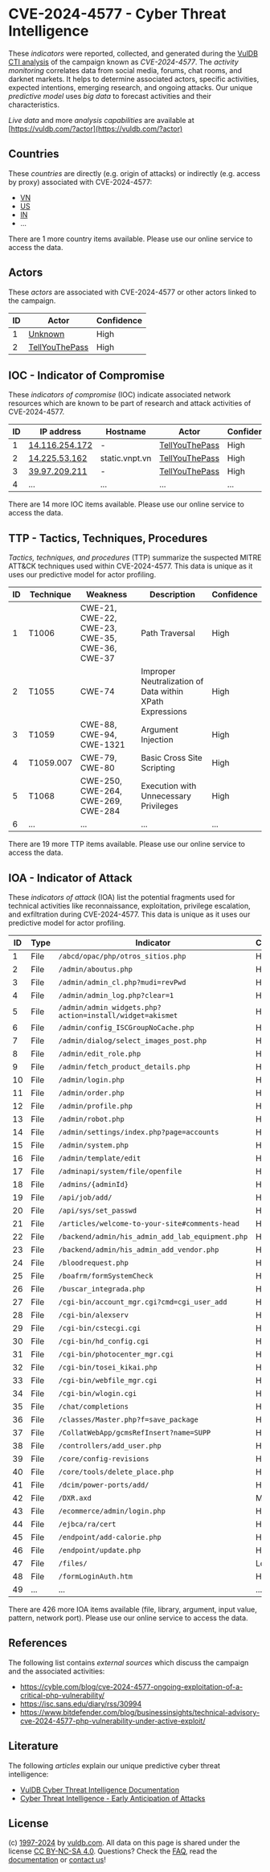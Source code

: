 # CVE-2024-4577 - Cyber Threat Intelligence

These _indicators_ were reported, collected, and generated during the [VulDB CTI analysis](https://vuldb.com/?kb.cti) of the campaign known as _CVE-2024-4577_. The _activity monitoring_ correlates data from social media, forums, chat rooms, and darknet markets. It helps to determine associated actors, specific activities, expected intentions, emerging research, and ongoing attacks. Our unique _predictive model_ uses _big data_ to forecast activities and their characteristics.

_Live data_ and more _analysis capabilities_ are available at [https://vuldb.com/?actor](https://vuldb.com/?actor)

## Countries

These _countries_ are directly (e.g. origin of attacks) or indirectly (e.g. access by proxy) associated with CVE-2024-4577:

* [VN](https://vuldb.com/?country.vn)
* [US](https://vuldb.com/?country.us)
* [IN](https://vuldb.com/?country.in)
* ...

There are 1 more country items available. Please use our online service to access the data.

## Actors

These _actors_ are associated with CVE-2024-4577 or other actors linked to the campaign.

ID | Actor | Confidence
-- | ----- | ----------
1 | [Unknown](https://vuldb.com/?actor.unknown) | High
2 | [TellYouThePass](https://vuldb.com/?actor.tellyouthepass) | High

## IOC - Indicator of Compromise

These _indicators of compromise_ (IOC) indicate associated network resources which are known to be part of research and attack activities of CVE-2024-4577.

ID | IP address | Hostname | Actor | Confidence
-- | ---------- | -------- | ----- | ----------
1 | [14.116.254.172](https://vuldb.com/?ip.14.116.254.172) | - | [TellYouThePass](https://vuldb.com/?actor.tellyouthepass) | High
2 | [14.225.53.162](https://vuldb.com/?ip.14.225.53.162) | static.vnpt.vn | [TellYouThePass](https://vuldb.com/?actor.tellyouthepass) | High
3 | [39.97.209.211](https://vuldb.com/?ip.39.97.209.211) | - | [TellYouThePass](https://vuldb.com/?actor.tellyouthepass) | High
4 | ... | ... | ... | ...

There are 14 more IOC items available. Please use our online service to access the data.

## TTP - Tactics, Techniques, Procedures

_Tactics, techniques, and procedures_ (TTP) summarize the suspected MITRE ATT&CK techniques used within CVE-2024-4577. This data is unique as it uses our predictive model for actor profiling.

ID | Technique | Weakness | Description | Confidence
-- | --------- | -------- | ----------- | ----------
1 | T1006 | CWE-21, CWE-22, CWE-23, CWE-35, CWE-36, CWE-37 | Path Traversal | High
2 | T1055 | CWE-74 | Improper Neutralization of Data within XPath Expressions | High
3 | T1059 | CWE-88, CWE-94, CWE-1321 | Argument Injection | High
4 | T1059.007 | CWE-79, CWE-80 | Basic Cross Site Scripting | High
5 | T1068 | CWE-250, CWE-264, CWE-269, CWE-284 | Execution with Unnecessary Privileges | High
6 | ... | ... | ... | ...

There are 19 more TTP items available. Please use our online service to access the data.

## IOA - Indicator of Attack

These _indicators of attack_ (IOA) list the potential fragments used for technical activities like reconnaissance, exploitation, privilege escalation, and exfiltration during CVE-2024-4577. This data is unique as it uses our predictive model for actor profiling.

ID | Type | Indicator | Confidence
-- | ---- | --------- | ----------
1 | File | `/abcd/opac/php/otros_sitios.php` | High
2 | File | `/admin/aboutus.php` | High
3 | File | `/admin/admin_cl.php?mudi=revPwd` | High
4 | File | `/admin/admin_log.php?clear=1` | High
5 | File | `/admin/admin_widgets.php?action=install/widget=akismet` | High
6 | File | `/admin/config_ISCGroupNoCache.php` | High
7 | File | `/admin/dialog/select_images_post.php` | High
8 | File | `/admin/edit_role.php` | High
9 | File | `/admin/fetch_product_details.php` | High
10 | File | `/admin/login.php` | High
11 | File | `/admin/order.php` | High
12 | File | `/admin/profile.php` | High
13 | File | `/admin/robot.php` | High
14 | File | `/admin/settings/index.php?page=accounts` | High
15 | File | `/admin/system.php` | High
16 | File | `/admin/template/edit` | High
17 | File | `/adminapi/system/file/openfile` | High
18 | File | `/admins/{adminId}` | High
19 | File | `/api/job/add/` | High
20 | File | `/api/sys/set_passwd` | High
21 | File | `/articles/welcome-to-your-site#comments-head` | High
22 | File | `/backend/admin/his_admin_add_lab_equipment.php` | High
23 | File | `/backend/admin/his_admin_add_vendor.php` | High
24 | File | `/bloodrequest.php` | High
25 | File | `/boafrm/formSystemCheck` | High
26 | File | `/buscar_integrada.php` | High
27 | File | `/cgi-bin/account_mgr.cgi?cmd=cgi_user_add` | High
28 | File | `/cgi-bin/alexserv` | High
29 | File | `/cgi-bin/cstecgi.cgi` | High
30 | File | `/cgi-bin/hd_config.cgi` | High
31 | File | `/cgi-bin/photocenter_mgr.cgi` | High
32 | File | `/cgi-bin/tosei_kikai.php` | High
33 | File | `/cgi-bin/webfile_mgr.cgi` | High
34 | File | `/cgi-bin/wlogin.cgi` | High
35 | File | `/chat/completions` | High
36 | File | `/classes/Master.php?f=save_package` | High
37 | File | `/CollatWebApp/gcmsRefInsert?name=SUPP` | High
38 | File | `/controllers/add_user.php` | High
39 | File | `/core/config-revisions` | High
40 | File | `/core/tools/delete_place.php` | High
41 | File | `/dcim/power-ports/add/` | High
42 | File | `/DXR.axd` | Medium
43 | File | `/ecommerce/admin/login.php` | High
44 | File | `/ejbca/ra/cert` | High
45 | File | `/endpoint/add-calorie.php` | High
46 | File | `/endpoint/update.php` | High
47 | File | `/files/` | Low
48 | File | `/formLoginAuth.htm` | High
49 | ... | ... | ...

There are 426 more IOA items available (file, library, argument, input value, pattern, network port). Please use our online service to access the data.

## References

The following list contains _external sources_ which discuss the campaign and the associated activities:

* https://cyble.com/blog/cve-2024-4577-ongoing-exploitation-of-a-critical-php-vulnerability/
* https://isc.sans.edu/diary/rss/30994
* https://www.bitdefender.com/blog/businessinsights/technical-advisory-cve-2024-4577-php-vulnerability-under-active-exploit/

## Literature

The following _articles_ explain our unique predictive cyber threat intelligence:

* [VulDB Cyber Threat Intelligence Documentation](https://vuldb.com/?kb.cti)
* [Cyber Threat Intelligence - Early Anticipation of Attacks](https://www.scip.ch/en/?labs.20201022)

## License

(c) [1997-2024](https://vuldb.com/?kb.changelog) by [vuldb.com](https://vuldb.com/?kb.about). All data on this page is shared under the license [CC BY-NC-SA 4.0](https://creativecommons.org/licenses/by-nc-sa/4.0/). Questions? Check the [FAQ](https://vuldb.com/?kb.faq), read the [documentation](https://vuldb.com/?kb) or [contact us](https://vuldb.com/?contact)!
